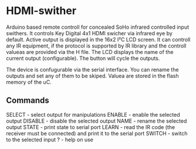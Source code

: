 # HDMI-swither
Arduino based remote controll for concealed SoHo infrared controlled input swithers. It controls Key Digital 4x1 HDMI swicher via infrared eye by default. Active output is displayed in the 16x2 I²C LCD screen. It can controll any IR equipment, if the protocol is supported by IR library and the controll valueas are provided via the H file.
The LCD displays the name of the current output (configurable).
The button will cycle the outputs. 

The device is confugurable via the serial interface. You can rename the outputs and set any of them to be skiped.
Valuea are stored in the flash memory of the uC.
## Commands
  SELECT - select output for manipulations
  ENABLE - enable the selected output
  DISABLE - disable the selected output
  NAME - rename the selected output
  STATE - print state to serial port
  LEARN - read the IR code (the receiver must be connected) and print it to the serial port
  SWITCH - switch to the selected input
  ? - help on use
  
